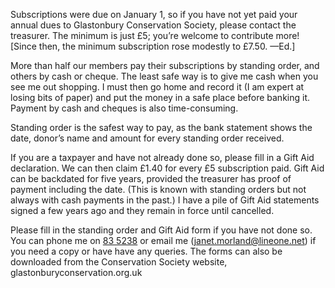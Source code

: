 Subscriptions were due on January 1, so if you have not yet paid your
annual dues to Glastonbury Conservation Society, please contact the
treasurer. The minimum is just £5; you’re welcome to contribute more!
<span class="ednote">[Since then, the minimum subscription rose modestly to £7.50.
—Ed.]</span>

More than half our members pay their subscriptions by standing order,
and others by cash or cheque. The least safe way is to give me cash when
you see me out shopping. I must then go home and record it (I am expert
at losing bits of paper) and put the money in a safe place before
banking it. Payment by cash and cheques is also time-consuming.

Standing order is the safest way to pay, as the bank statement shows the
date, donor’s name and amount for every standing order received.

If you are a taxpayer and have not already done so, please fill in a
Gift Aid declaration. We can then claim £1.40 for every £5 subscription
paid. Gift Aid can be backdated for five years, provided the treasurer
has proof of payment including the date. (This is known with standing
orders but not always with cash payments in the past.) I have a pile of
Gift Aid statements signed a few years ago and they remain in force
until cancelled.

Please fill in the standing order and Gift Aid form if you have not done
so. You can phone me on [83 5238](tel:+441458835238) or email me (<janet.morland@lineone.net>)
if you need a copy or have have any queries. The forms can also be
downloaded from the Conservation Society website, glastonburyconservation.org.uk
